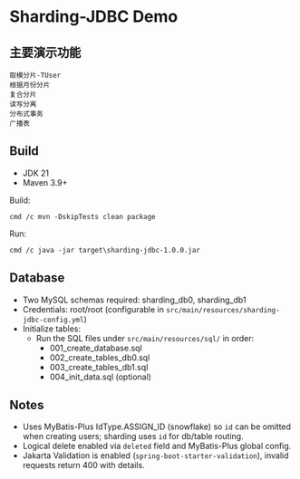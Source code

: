 # Sharding-JDBC Demo

## 主要演示功能

    取模分片-TUser
    根据月份分片
    复合分片
    读写分离
    分布式事务
    广播表

## Build

- JDK 21
- Maven 3.9+

Build:

```
cmd /c mvn -DskipTests clean package
```

Run:

```
cmd /c java -jar target\sharding-jdbc-1.0.0.jar
```

## Database

- Two MySQL schemas required: sharding_db0, sharding_db1
- Credentials: root/root (configurable in `src/main/resources/sharding-jdbc-config.yml`)
- Initialize tables:
  - Run the SQL files under `src/main/resources/sql/` in order:
    - 001_create_database.sql
    - 002_create_tables_db0.sql
    - 003_create_tables_db1.sql
    - 004_init_data.sql (optional)

## Notes

- Uses MyBatis-Plus IdType.ASSIGN_ID (snowflake) so `id` can be omitted when creating users; sharding uses `id` for db/table routing.
- Logical delete enabled via `deleted` field and MyBatis-Plus global config.
- Jakarta Validation is enabled (`spring-boot-starter-validation`), invalid requests return 400 with details.



